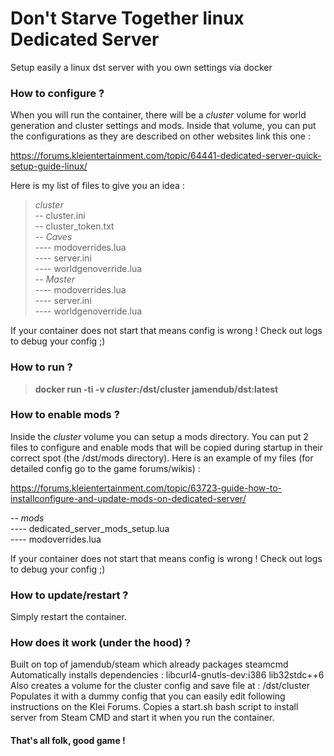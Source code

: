 # Don't Starve Together linux Dedicated Server

Setup easily a linux dst server with you own settings via docker


### How to configure ?

When you will run the container, there will be a *cluster* volume for world generation and cluster settings and mods.
Inside that volume, you can put the configurations as they are described on other websites link this one :

https://forums.kleientertainment.com/topic/64441-dedicated-server-quick-setup-guide-linux/

Here is my list of files to give you an idea :

>*cluster*\
-- cluster.ini\
-- cluster_token.txt\
-- *Caves*\
---- modoverrides.lua\
---- server.ini\
---- worldgenoverride.lua\
-- *Master*\
---- modoverrides.lua\
---- server.ini\
---- worldgenoverride.lua

If your container does not start that means config is wrong !
Check out logs to debug your config ;)

### How to run ?

>**docker run -ti -v *cluster*:/dst/cluster jamendub/dst:latest**

### How to enable mods ?

Inside the *cluster* volume you can setup a mods directory.
You can put 2 files to configure and enable mods that will be copied during startup in their correct spot (the /dst/mods directory).
Here is an example of my files (for detailed config go to the game forums/wikis) :

https://forums.kleientertainment.com/topic/63723-guide-how-to-installconfigure-and-update-mods-on-dedicated-server/

-- *mods*\
---- dedicated_server_mods_setup.lua\
---- modoverrides.lua


If your container does not start that means config is wrong !
Check out logs to debug your config ;)

### How to update/restart ?

Simply restart the container.

### How does it work (under the hood) ?

Built on top of jamendub/steam which already packages steamcmd
Automatically installs dependencies : libcurl4-gnutls-dev:i386 lib32stdc++6
Also creates a volume for the cluster config and save file at : /dst/cluster
Populates it with a dummy config that you can easily edit following instructions on the Klei Forums.
Copies a start.sh bash script to install server from Steam CMD and start it when you run the container.


#### That's all folk, good game !
